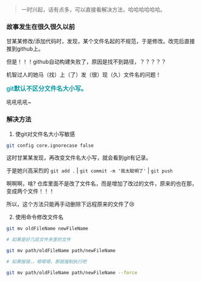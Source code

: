 > 一时兴起，话有点多，可以直接看解决方法，哈哈哈哈哈哈。

### 故事发生在很久很久以前
甘某某修改/添加代码时，发现，某个文件名起的不规范，于是修改。改完后直接推到github上。

但是！！！github自动构建失败了，原因是找不到路径，？？？？？

机智过人的她马（找）上（了）发（很）现（久）文件名的问题！

<div style="color: #0B99A3; font-size: 16px; font-weight: 600">git默认不区分文件名大小写。</div>

吼吼吼吼~


### 解决方法

1. 使git对文件名大小写敏感

```bash
git config core.ignorecase false
```

这时甘某某发现，再改变文件名大小写，就会看到git有记录。

于是她兴高采烈的 `git add .` | `git commit -m '我太聪明了'` | `git push`

啊啊啊，啥? 仓库里面不是改了文件名，而是增加了改过的文件，原来的也在那，变成两个文件！！！

所以，这个方法只能再手动删除下远程原来的文件了😢


2. 使用命令修改文件名

```bash
git mv oldFileName newFileName

# 如果是好几层文件夹里的文件

git mv path/oldFileName path/newFileName

# 如果报错，，嗯嗯嗯，那就强制执行吧

git mv path/oldFileName path/newFileName --force

```